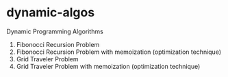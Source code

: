 # dynamic-algos
Dynamic Programming Algorithms
1. Fibonocci Recursion Problem
2. Fibonocci Recursion Problem with memoization (optimization technique)
3. Grid Traveler Problem
4. Grid Traveler Problem with memoization (optimization technique)
